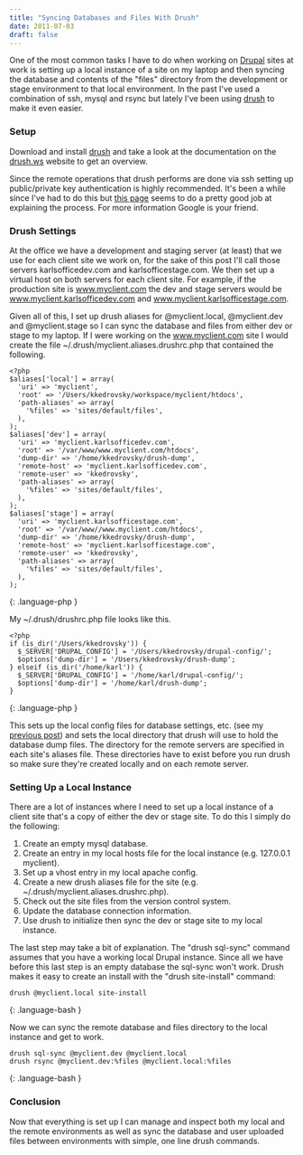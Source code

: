 ```yaml
---
title: "Syncing Databases and Files With Drush"
date: 2011-07-03
draft: false
---
```


One of the most common tasks I have to do when working on [Drupal](http://drupal.org "Drupal") sites at work is setting up a local instance of a site on my laptop and then syncing the database and contents of the "files" directory from the development or stage environment to that local environment. In the past I've used a combination of ssh, mysql and rsync but lately I've been using [drush](http://drupal.org/project/drush "Drush") to make it even easier.
<!--more-->

### Setup
Download and install [drush](http://drupal.org/project/drush "Drush") and take a look at the documentation on the [drush.ws](http://drush.ws) website to get an overview.

Since the remote operations that drush performs are done via ssh setting up public/private key authentication is highly recommended. It's been a while since I've had to do this but [this page](http://library.linode.com/security/ssh-keys) seems to do a pretty good job at explaining the process. For more information Google is your friend.

### Drush Settings

At the office we have a development and staging server (at least) that we use for each client site we work on, for the sake of this post I'll call those servers karlsofficedev.com and karlsofficestage.com. We then set up a virtual host on both servers for each client site. For example, if the production site is www.myclient.com the dev and stage servers would be www.myclient.karlsofficedev.com and www.myclient.karlsofficestage.com.

Given all of this, I set up drush aliases for @myclient.local, @myclient.dev and @myclient.stage so I can sync the database and files from either dev or stage to my laptop. If I were working on the www.myclient.com site I would create the file ~/.drush/myclient.aliases.drushrc.php that contained the following.

    <?php
    $aliases['local'] = array(
      'uri' => 'myclient',
      'root' => '/Users/kkedrovsky/workspace/myclient/htdocs',
      'path-aliases' => array(
        '%files' => 'sites/default/files',
      ),
    );
    $aliases['dev'] = array(
      'uri' => 'myclient.karlsofficedev.com',
      'root' => '/var/www/www.myclient.com/htdocs',
      'dump-dir' => '/home/kkedrovsky/drush-dump',
      'remote-host' => 'myclient.karlsofficedev.com',
      'remote-user' => 'kkedrovsky',
      'path-aliases' => array(
        '%files' => 'sites/default/files',
      ),
    );
    $aliases['stage'] = array(
      'uri' => 'myclient.karlsofficestage.com',
      'root' => '/var/www//www.myclient.com/htdocs',
      'dump-dir' => '/home/kkedrovsky/drush-dump',
      'remote-host' => 'myclient.karlsofficestage.com',
      'remote-user' => 'kkedrovsky',
      'path-aliases' => array(
        '%files' => 'sites/default/files',
      ),
    );
{: .language-php }

My ~/.drush/drushrc.php file looks like this.

    <?php
    if (is_dir('/Users/kkedrovsky')) {
      $_SERVER['DRUPAL_CONFIG'] = '/Users/kkedrovsky/drupal-config/';
      $options['dump-dir'] = '/Users/kkedrovsky/drush-dump';
    } elseif (is_dir('/home/karl')) {
      $_SERVER['DRUPAL_CONFIG'] = '/home/karl/drupal-config/';
      $options['dump-dir'] = '/home/karl/drush-dump';
    }
{: .language-php }

This sets up the local config files for database settings, etc. (see my [previous post](/blog/server-specific-drupal-settings)) and sets the local directory that drush will use to hold the database dump files. The directory for the remote servers are specified in each site's aliases file. These directories have to exist before you run drush so make sure they're created locally and on each remote server.

### Setting Up a Local Instance

There are a lot of instances where I need to set up a local instance of a client site that's a copy of either the dev or stage site. To do this I simply do the following:

1. Create an empty mysql database.
1. Create an entry in my local hosts file for the local instance (e.g. 127.0.0.1  myclient).
1. Set up a vhost entry in my local apache config.
1. Create a new drush aliases file for the site (e.g. ~/.drush/myclient.aliases.drushrc.php).
1. Check out the site files from the version control system.
1. Update the database connection information.
1. Use drush to initialize then sync the dev or stage site to my local instance.

The last step may take a bit of explanation. The "drush sql-sync" command assumes that you have a working local Drupal instance. Since all we have before this last step is an empty database the sql-sync won't work. Drush makes it easy to create an install with the "drush site-install" command: 

    drush @myclient.local site-install
{: .language-bash }

Now we can sync the remote database and files directory to the local instance and get to work.

    drush sql-sync @myclient.dev @myclient.local
    drush rsync @myclient.dev:%files @myclient.local:%files
{: .language-bash }

### Conclusion

Now that everything is set up I can manage and inspect both my local and the remote environments as well as sync the database and user uploaded files between environments with simple, one line drush commands. 
